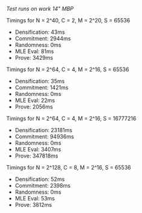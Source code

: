 *Test runs on work 14" MBP*

Timings for N = 2^40, C = 2, M = 2^20, S = 65536
- Densification: 43ms
- Commitment: 2944ms
- Randomness: 0ms
- MLE Eval: 81ms
- Prove: 3429ms

Timings for N = 2^64, C = 4, M = 2^16, S = 65536
- Densification: 35ms
- Commitment: 1421ms
- Randomness: 0ms
- MLE Eval: 22ms
- Prove: 2056ms

Timings for N = 2^64, C = 4, M = 2^16, S = 16777216
- Densification: 23181ms
- Commitment: 94936ms
- Randomness: 0ms
- MLE Eval: 3407ms
- Prove: 347818ms

Timings for N = 2^128, C = 8, M = 2^16, S = 65536
- Densification: 52ms
- Commitment: 2398ms
- Randomness: 0ms
- MLE Eval: 53ms
- Prove: 3812ms